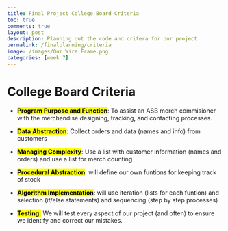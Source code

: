 ```yaml
---
title: Final Project College Board Criteria
toc: true
comments: true
layout: post
description: Planning out the code and critera for our project
permalink: /finalplanning/criteria
image: /images/Our Wire Frame.png
categories: [week 7]
---
```


# College Board Criteria
- **<mark>Program Purpose and Function</mark>**: To assist an ASB merch commisioner with the merchandise designing, tracking, and contacting processes.

- **<mark>Data Abstraction</mark>**: Collect orders and data (names and info) from customers

- **<mark>Managing Complexity</mark>**: Use a list with customer information (names and orders) and use a list for merch counting

- **<mark>Procedural Abstraction</mark>**: will define our own funtions for keeping track of stock

- **<mark>Algorithm Implementation</mark>**: will use iteration (lists for each funtion) and selection (if/else statements) and sequencing (step by step processes)

- **<mark>Testing:</mark>** We will test every aspect of our project (and often) to ensure we identify and correct our mistakes.